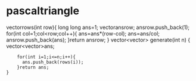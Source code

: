 # pascaltriangle
 vector<int>rows(int row){
        long long ans=1;
        vector<int>ansrow;
        ansrow.push_back(1);
        for(int col=1;col<row;col++){
            ans=ans*(row-col);
            ans=ans/col;
            ansrow.push_back(ans);
        }return ansrow;
    }
    vector<vector<int>> generate(int n) {
        vector<vector<int>>ans;

        for(int i=1;i<=n;i++){
          ans.push_back(rows(i));
        }return ans;
    }

